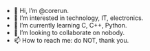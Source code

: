 - 👋 Hi, I’m @corerun.
- 👀 I’m interested in technology, IT, electronics.
- 🌱 I’m currently learning C, C++, Python.
- 💞️ I’m looking to collaborate on nobody.
- 📫 How to reach me: do NOT, thank you.

<!---
corerun/corerun is a ✨ special ✨ repository because its `README.md` (this file) appears on your GitHub profile.
You can click the Preview link to take a look at your changes.
--->
